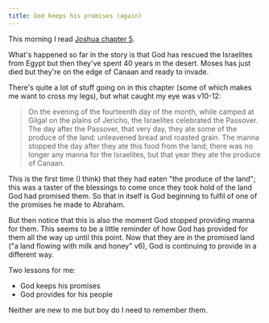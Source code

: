```yaml
---
title: God keeps his promises (again)
---
```


This morning I read [Joshua chapter
5](https://www.biblegateway.com/passage/?search=joshua+5&version=NIVUK).

What's happened so far in the story is that God has rescued the Israelites from
Egypt but then they've spent 40 years in the desert. Moses has just died but
they're on the edge of Canaan and ready to invade.

There's quite a lot of stuff going on in this chapter (some of which makes me
want to cross my legs), but what caught my eye was v10-12:

> On the evening of the fourteenth day of the month, while camped at Gilgal on
> the plains of Jericho, the Israelites celebrated the Passover. The day after
> the Passover, that very day, they ate some of the produce of the land:
> unleavened bread and roasted grain. The manna stopped the day after they ate
> this food from the land; there was no longer any manna for the Israelites, but
> that year they ate the produce of Canaan.

This is the first time (I think) that they had eaten "the produce of the land";
this was a taster of the blessings to come once they took hold of the land God
had promised them. So that in itself is God beginning to fulfil of one of the
promises he made to Abraham.

But then notice that this is also the moment God stopped providing manna for
them. This seems to be a little reminder of how God has provided for them all
the way up until this point. Now that they are in the promised land ("a land
flowing with milk and honey" v6), God is continuing to provide in a different
way.

Two lessons for me:

- God keeps his promises
- God provides for his people

Neither are new to me but boy do I need to remember them.

